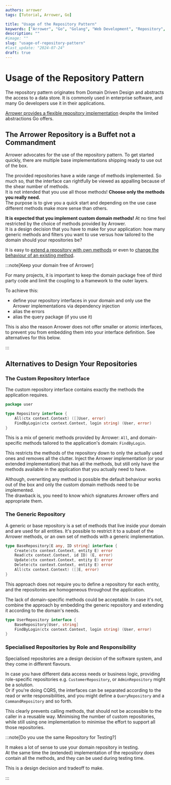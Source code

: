 ```yaml
---
authors: arrower
tags: [Tutorial, Arrower, Go]

title: "Usage of the Repository Pattern"
keywords: ["Arrower", "Go", "Golang", "Web Development", "Repository", "Repository Pattern", "DDD", "Domain Driven Design"]
description: ""
#image: ""
slug: "usage-of-repository-pattern"
#last_update: "2024-07-24"
draft: true
---
```



# Usage of the Repository Pattern

The repository pattern originates from Domain Driven Design and abstracts
the access to a data store. 
It is commonly used in enterprise software, and many Go developers 
use it in their applications.

[Arrower provides a flexible repository implementation](/docs/basics/database/repository) 
despite the limited abstractions Go offers.


<!-- truncate -->


## The Arrower Repository is a Buffet not a Commandment
Arrower advocates for the use of the repository pattern.
To get started quickly, there are multiple base implementations shipping 
ready to use out of the box.

The provided repositories have a wide range of methods implemented.
So much so, that the interface can rightfully be viewed as appalling because
of the shear number of methods.\
It is not intended that you use all those methods! 
**Choose only the methods you really need.**\
The purpose is to give you a quick start 
and depending on the use case different methods make more sense than others.

**It is expected that you implement custom domain methods!**
At no time feel restricted by the choice of methods provided by Arrower.\
It is a design decision that you have to make for your application:
how many generic methods and filters you 
want to use versus how tailored to the domain should your repositories be?

It is easy to [extend a repository with own methods](/docs/guides/extend-repository)
or even to [change the behaviour of an existing method](/docs/guides/overwrite-repository-method). 

:::note[Keep your domain free of Arrower]

For many projects, it is important to keep the domain package free of
third party code and limit the coupling to a framework to the outer layers.

To achieve this:
* define your repository interfaces in your domain and only use the 
  Arrower implementations via dependency injection
* alias the errors
* alias the query package (if you use it)

This is also the reason Arrower does not offer smaller or
atomic interfaces,
to prevent you from embedding them into your interface definition.
See alternatives for this below.

:::


## Alternatives to Design Your Repositories

### The Custom Repository Interface
The custom repository interface contains exactly the methods the
application requires.

```go
package user

type Repository interface {
    All(ctx context.Context) ([]User, error)
    FindByLogin(ctx context.Context, login string) (User, error)
}
```

This is a mix of generic methods provided by Arrower: `All`,
and domain-specific methods tailored to 
the application's domain: `FindByLogin`.

This restricts the methods of the repository down 
to only the actually used ones and removes all the clutter.
Inject the Arrower implementation (or your extended implementation) 
that has all the methods,
but still only have the methods available in the application
that you actually need to have.

Although, overwriting any method is possible the default behaviour works 
out of the box and only the custom domain methods need to be implemented.\
The drawback is, you need to know which signatures Arrower offers
and appropriate them.


### The Generic Repository
A generic or base repository is a set of methods
that live inside your domain and are used for all entities.
It's possible to restrict it to a subset of the Arrower methods, 
or an own set of methods with a generic implementation.

```go
type BaseRepository[E any, ID string] interface {
    Create(ctx context.Context, entity E) error
    Read(ctx context.Context, id ID) (E, error)
    Update(ctx context.Context, entity E) error
    Delete(ctx context.Context, entity E) error
    All(ctx context.Context) ([]E, error)
}
```

This approach does not require you to define a repository for each entity, 
and the repositories are homogeneous throughout the application.

The lack of domain-specific methods could be acceptable. 
In case it's not, combine the approach by embedding the generic repository
and extending it according to the domain's needs.

```go
type UserRepository interface {
    BaseRepository[User, string]
    FindByLogin(ctx context.Context, login string) (User, error)
}
```

### Specialised Repositories by Role and Responsibility

Specialised repositories are a design decision of the software system,
and they come in different flavours.

In case you have different data access needs or business logic,
providing role-specific repositories 
e.g. `CustomerRepository`, or `AdminRepository` might be a solution.\
Or if you're doing CQRS,
the interfaces can be separated according to the 
read or write responsibilities, and you might define
a `QueryRepository` and a `CommandRepository` and so forth.

This clearly prevents calling methods, 
that should not be accessible to the caller in a reusable way. 
Minimising the number of custom repositories,
while still using one implementation to minimise
the effort to support all those repositories.


:::note[Do you use the same Repository for Testing?]

It makes a lot of sense to use your domain repository in testing.\
At the same time the (extended) implementation of the repository
does contain all the methods, and they can be used during testing time.

This is a design decision and tradeoff to make. 

:::